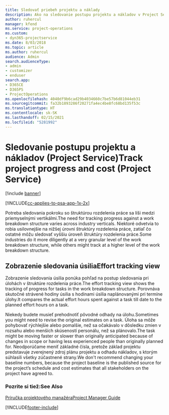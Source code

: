 ```yaml
---
title: Sledovať priebeh projektu a náklady
description: Ako na sledovanie postupu projektu a nákladov v Project Service
author: ruhercul
manager: kfend
ms.service: project-operations
ms.custom:
- dyn365-projectservice
ms.date: 8/03/2018
ms.topic: article
ms.author: ruhercul
audience: Admin
search.audienceType:
- admin
- customizer
- enduser
search.app:
- D365CE
- D365PS
- ProjectOperations
ms.openlocfilehash: 4040df9b6cad29b4034660c7be57b6d81044eb31
ms.sourcegitcommit: fa32b1893286f20271fa4ec4be8fc68bd135f53c
ms.translationtype: HT
ms.contentlocale: sk-SK
ms.lasthandoff: 02/15/2021
ms.locfileid: "5281992"
---
```

# <a name="track-project-progress-and-cost-project-service"></a><span data-ttu-id="acb69-103">Sledovanie postupu projektu a nákladov (Project Service)</span><span class="sxs-lookup"><span data-stu-id="acb69-103">Track project progress and cost (Project Service)</span></span>

[!include [banner](../includes/psa-now-project-operations.md)]

[!INCLUDE[cc-applies-to-psa-app-1x-2x](../includes/cc-applies-to-psa-app-1x-2x.md)]

<span data-ttu-id="acb69-104">Potreba sledovania pokroku so štruktúrou rozdelenia práce sa líši medzi priemyselnými vertikálmi.</span><span class="sxs-lookup"><span data-stu-id="acb69-104">The need for tracking progress against a work breakdown structure varies across industry verticals.</span></span> <span data-ttu-id="acb69-105">Niektoré odvetvia to robia usilovnejšie na nižšej úrovni štruktúry rozdelenia práce, zatiaľ čo ostatné môžu sledovať vyššiu úroveň štruktúry rozdelenia práce.</span><span class="sxs-lookup"><span data-stu-id="acb69-105">Some industries do it more diligently at a very granular level of the work breakdown structure, while others might track at a higher level of the work breakdown structure.</span></span>  
  
## <a name="effort-tracking-view"></a><span data-ttu-id="acb69-106">Zobrazenie sledovania úsilia</span><span class="sxs-lookup"><span data-stu-id="acb69-106">Effort tracking view</span></span>  
<span data-ttu-id="acb69-107">Zobrazenie sledovania úsilia ponúka pohľad na postup sledovania pri úlohách v štruktúre rozdelenia práce.</span><span class="sxs-lookup"><span data-stu-id="acb69-107">The effort tracking view shows the tracking of progress for tasks in the work breakdown structure.</span></span> <span data-ttu-id="acb69-108">Porovnáva skutočné strávené hodiny úsilia s hodinami úsilia naplánovanými pri termíne úlohy.</span><span class="sxs-lookup"><span data-stu-id="acb69-108">It compares the actual effort hours spent against a task till date to the planned effort hours on a task.</span></span>  
  
<span data-ttu-id="acb69-109">Niekedy budete musieť prehodnotiť pôvodné odhady na úlohu.</span><span class="sxs-lookup"><span data-stu-id="acb69-109">Sometimes you might need to revise the original estimates on a task.</span></span> <span data-ttu-id="acb69-110">Úloha sa môže pohybovať rýchlejšie alebo pomalšie, než sa očakávalo v dôsledku zmien v rozsahu alebo menších skúseností personálu, než sa plánovalo.</span><span class="sxs-lookup"><span data-stu-id="acb69-110">The task might be moving faster or slower than originally anticipated because of changes in scope or having less experienced people than originally planned for.</span></span> <span data-ttu-id="acb69-111">Neodporúčame meniť základné čísla, pretože základ projektu predstavuje zverejnený zdroj plánu projektu a odhadu nákladov, s ktorým súhlasili všetky zúčastnené strany.</span><span class="sxs-lookup"><span data-stu-id="acb69-111">We don't recommend changing your baseline numbers, because the project baseline is the published source for the project’s schedule and cost estimates that all stakeholders on the project have agreed to.</span></span>  
  
### <a name="see-also"></a><span data-ttu-id="acb69-112">Pozrite si tiež:</span><span class="sxs-lookup"><span data-stu-id="acb69-112">See Also</span></span>  
 [<span data-ttu-id="acb69-113">Príručka projektového manažéra</span><span class="sxs-lookup"><span data-stu-id="acb69-113">Project Manager Guide</span></span>](../psa/project-manager-guide.md)


[!INCLUDE[footer-include](../includes/footer-banner.md)]
